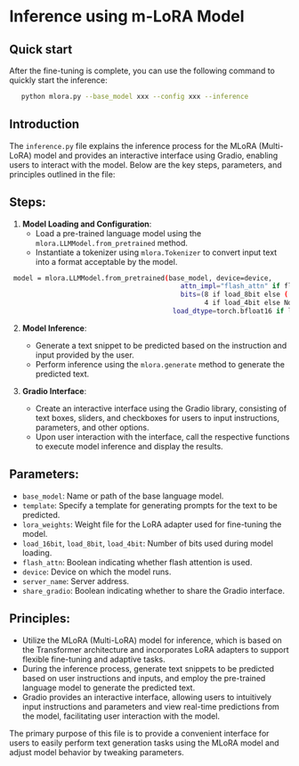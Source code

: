 # Inference using m-LoRA Model
## Quick start
After the fine-tuning is complete, you can use the following command to quickly start the inference:
```bash
   python mlora.py --base_model xxx --config xxx --inference
```

## Introduction
The `inference.py` file explains the inference process for the MLoRA (Multi-LoRA) model and provides an interactive interface using Gradio, enabling users to interact with the model. Below are the key steps, parameters, and principles outlined in the file:

## Steps:

1. **Model Loading and Configuration**:
   - Load a pre-trained language model using the `mlora.LLMModel.from_pretrained` method.
   - Instantiate a tokenizer using `mlora.Tokenizer` to convert input text into a format acceptable by the model.
   
```bash
 model = mlora.LLMModel.from_pretrained(base_model, device=device,
                                           attn_impl="flash_attn" if flash_attn else "eager",
                                           bits=(8 if load_8bit else (
                                                 4 if load_4bit else None)),
                                         load_dtype=torch.bfloat16 if load_16bit else torch.float32)
```
   
  

2. **Model Inference**:
   - Generate a text snippet to be predicted based on the instruction and input provided by the user.
   - Perform inference using the `mlora.generate` method to generate the predicted text.

3. **Gradio Interface**:
   - Create an interactive interface using the Gradio library, consisting of text boxes, sliders, and checkboxes for users to input instructions, parameters, and other options.
   - Upon user interaction with the interface, call the respective functions to execute model inference and display the results.

## Parameters:

- `base_model`: Name or path of the base language model.
- `template`: Specify a template for generating prompts for the text to be predicted.
- `lora_weights`: Weight file for the LoRA adapter used for fine-tuning the model.
- `load_16bit`, `load_8bit`, `load_4bit`: Number of bits used during model loading.
- `flash_attn`: Boolean indicating whether flash attention is used.
- `device`: Device on which the model runs.
- `server_name`: Server address.
- `share_gradio`: Boolean indicating whether to share the Gradio interface.

## Principles:

- Utilize the MLoRA (Multi-LoRA) model for inference, which is based on the Transformer architecture and incorporates LoRA adapters to support flexible fine-tuning and adaptive tasks.
- During the inference process, generate text snippets to be predicted based on user instructions and inputs, and employ the pre-trained language model to generate the predicted text.
- Gradio provides an interactive interface, allowing users to intuitively input instructions and parameters and view real-time predictions from the model, facilitating user interaction with the model.

The primary purpose of this file is to provide a convenient interface for users to easily perform text generation tasks using the MLoRA model and adjust model behavior by tweaking parameters.



